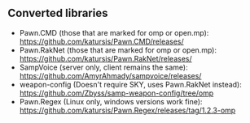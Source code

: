 ## Converted libraries

- Pawn.CMD (those that are marked for omp or open.mp): https://github.com/katursis/Pawn.CMD/releases/
- Pawn.RakNet (those that are marked for omp or open.mp): https://github.com/katursis/Pawn.RakNet/releases/
- SampVoice (server only, client remains the same): https://github.com/AmyrAhmady/sampvoice/releases/
- weapon-config (Doesn't require SKY, uses Pawn.RakNet instead): https://github.com/Zbyss/samp-weapon-config/tree/omp
- Pawn.Regex (Linux only, windows versions work fine): https://github.com/katursis/Pawn.Regex/releases/tag/1.2.3-omp
